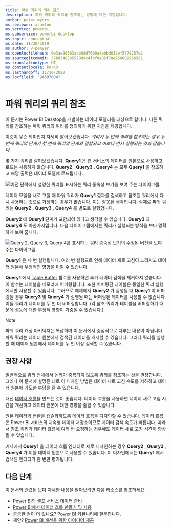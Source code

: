 ```yaml
---
title: 파워 쿼리의 쿼리 참조
description: 파워 쿼리의 쿼리를 참조하는 방법에 대한 지침입니다.
author: peter-myers
ms.reviewer: asaxton
ms.service: powerbi
ms.subservice: powerbi-desktop
ms.topic: conceptual
ms.date: 11/30/2019
ms.author: v-pemyer
ms.openlocfilehash: 9e3ae90363ade08d7600a4ebbd032ef5778257e2
ms.sourcegitcommit: 37bd34053557089c4fbf0e05f78e959609966561
ms.translationtype: HT
ms.contentlocale: ko-KR
ms.lasthandoff: 11/10/2020
ms.locfileid: "94397004"
---
```

# <a name="referencing-power-query-queries"></a>파워 쿼리의 쿼리 참조

이 문서는 Power BI Desktop을 개발하는 데이터 모델러를 대상으로 합니다. 다른 쿼리를 참조하는 파워 쿼리의 쿼리를 정의하기 위한 지침을 제공합니다.

이것이 무슨 의미인지 자세히 알아보겠습니다. _쿼리가 두 번째 쿼리를 참조하는 경우 두 번째 쿼리의 단계가 첫 번째 쿼리의 단계와 결합되고 이보다 먼저 실행되는 것과 같습니다._

몇 가지 쿼리를 살펴보겠습니다. **Query1** 은 웹 서비스의 데이터를 원본으로 사용하고 로드는 사용하지 않습니다. **Query2** , **Query3** , **Query4** 는 모두 **Query1** 을 참조하고 해당 출력은 데이터 모델에 로드됩니다.

![이전 단락에서 설명한 쿼리를 표시하는 쿼리 종속성 보기를 보여 주는 다이어그램.](media/power-query-referenced-queries/query-dependencies-web-service.png)

데이터 모델을 새로 고칠 때 파워 쿼리가 **Query1** 결과를 검색하고 참조된 쿼리에서 다시 사용하는 것으로 가정하는 경우가 많습니다. 이는 잘못된 생각입니다. 실제로 파워 쿼리는 **Query2** , **Query3** , **Query4** 를 별도로 실행합니다.

**Query2** 에 **Query1** 단계가 포함되어 있다고 생각할 수 있습니다. **Query3** 과 **Query4** 도 마찬가지입니다. 다음 다이어그램에서는 쿼리가 실행되는 방식을 보다 명확하게 보여 줍니다.

![Query 2, Query 3, Query 4를 표시하는 쿼리 종속성 보기의 수정된 버전을 보여 주는 다이어그램.](media/power-query-referenced-queries/query-dependencies-web-service-concept.png)

**Query1** 은 세 번 실행됩니다. 여러 번 실행으로 인해 데이터 새로 고침이 느려지고 데이터 원본에 부정적인 영향을 미칠 수 있습니다.

**Query1** 에서 [Table.Buffer](/powerquery-m/table-buffer) 함수를 사용하면 추가 데이터 검색을 제거하지 않습니다. 이 함수는 테이블을 메모리에 버퍼링합니다. 또한 버퍼링된 테이블은 동일한 쿼리 실행에서만 사용할 수 있습니다. 그러므로 예제에서 **Query2** 가 실행될 때 **Query1** 이 버퍼링될 경우 **Query3** 및 **Query4** 가 실행될 때는 버퍼링된 데이터를 사용할 수 없습니다. 이들 쿼리가 데이터를 두 번 더 버퍼링합니다. (각 참조 쿼리가 테이블을 버퍼링하기 때문에 성능에 대한 부정적 영향이 가중될 수 있습니다.)

> [!NOTE]
> 파워 쿼리 캐싱 아키텍처는 복잡하며 이 문서에서 중점적으로 다루는 내용이 아닙니다. 파워 쿼리는 데이터 원본에서 검색된 데이터를 캐시할 수 있습니다. 그러나 쿼리를 실행할 때 데이터 원본에서 데이터를 두 번 이상 검색할 수 있습니다.

## <a name="recommendations"></a>권장 사항

일반적으로 쿼리 전체에서 논리가 중복되지 않도록 쿼리를 참조하는 것을 권장합니다. 그러나 이 문서에 설명된 대로 이 디자인 방법은 데이터 새로 고침 속도를 저하하고 데이터 원본에 과도한 부담을 줄 수 있습니다.

대신 [데이터 흐름](../transform-model/dataflows/dataflows-introduction-self-service.md)을 만드는 것이 좋습니다. 데이터 흐름을 사용하면 데이터 새로 고침 시간을 개선하고 데이터 원본에 대한 영향을 줄일 수 있습니다.

원본 데이터와 변환을 캡슐화하도록 데이터 흐름을 디자인할 수 있습니다. 데이터 흐름은 Power BI 서비스의 지속형 데이터 저장소이므로 데이터 검색 속도가 빠릅니다. 따라서 참조 쿼리가 데이터 흐름에 여러 번 요청하는 경우에도 데이터 새로 고침 시간이 향상될 수 있습니다.

예제에서 **Query1** 을 데이터 흐름 엔터티로 새로 디자인하는 경우 **Query2** , **Query3** , **Query4** 가 이를 데이터 원본으로 사용할 수 있습니다. 이 디자인에서는 **Query1** 에서 검색된 엔터티가 한 번만 평가됩니다.

## <a name="next-steps"></a>다음 단계

이 문서와 관련된 보다 자세한 내용을 알아보려면 다음 리소스를 참조하세요.

- [Power BI의 셀프 서비스 데이터 준비](../transform-model/dataflows/dataflows-introduction-self-service.md)
- [Power BI에서 데이터 흐름 만들기 및 사용](../transform-model/dataflows/dataflows-create.md)
- 궁금한 점이 더 있나요? [Power BI 커뮤니티에 질문합니다.](https://community.powerbi.com/)
- 제안? [Power BI 개선을 위한 아이디어 제공](https://ideas.powerbi.com/)